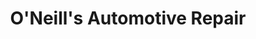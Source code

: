 ---
title: "O'Neill's Automotive Repair"
url: /bangor/oneills-automotive-repair/
shop: car repair
---
